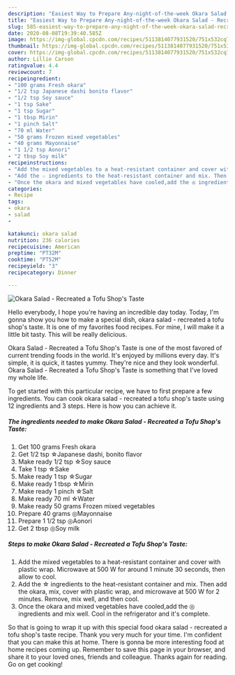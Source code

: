 ```yaml
---
description: "Easiest Way to Prepare Any-night-of-the-week Okara Salad - Recreated a Tofu Shop&amp;#39;s Taste"
title: "Easiest Way to Prepare Any-night-of-the-week Okara Salad - Recreated a Tofu Shop&amp;#39;s Taste"
slug: 585-easiest-way-to-prepare-any-night-of-the-week-okara-salad-recreated-a-tofu-shop-and-39-s-taste
date: 2020-08-08T19:39:40.585Z
image: https://img-global.cpcdn.com/recipes/5113814077931520/751x532cq70/okara-salad-recreated-a-tofu-shops-taste-recipe-main-photo.jpg
thumbnail: https://img-global.cpcdn.com/recipes/5113814077931520/751x532cq70/okara-salad-recreated-a-tofu-shops-taste-recipe-main-photo.jpg
cover: https://img-global.cpcdn.com/recipes/5113814077931520/751x532cq70/okara-salad-recreated-a-tofu-shops-taste-recipe-main-photo.jpg
author: Lillie Carson
ratingvalue: 4.4
reviewcount: 7
recipeingredient:
- "100 grams Fresh okara"
- "1/2 tsp Japanese dashi bonito flavor"
- "1/2 tsp Soy sauce"
- "1 tsp Sake"
- "1 tsp Sugar"
- "1 tbsp Mirin"
- "1 pinch Salt"
- "70 ml Water"
- "50 grams Frozen mixed vegetables"
- "40 grams Mayonnaise"
- "1 1/2 tsp Aonori"
- "2 tbsp Soy milk"
recipeinstructions:
- "Add the mixed vegetables to a heat-resistant container and cover with plastic wrap. Microwave at 500 W for around 1 minute 30 seconds, then allow to cool."
- "Add the ☆ ingredients to the heat-resistant container and mix. Then add the okara, mix, cover with plastic wrap, and microwave at 500 W for 2 minutes. Remove, mix well, and then cool."
- "Once the okara and mixed vegetables have cooled,add the ◎ ingredients and mix well. Cool in the refrigerator and it&#39;s complete."
categories:
- Recipe
tags:
- okara
- salad
- 

katakunci: okara salad  
nutrition: 236 calories
recipecuisine: American
preptime: "PT32M"
cooktime: "PT52M"
recipeyield: "3"
recipecategory: Dinner

---
```



![Okara Salad - Recreated a Tofu Shop&#39;s Taste](https://img-global.cpcdn.com/recipes/5113814077931520/751x532cq70/okara-salad-recreated-a-tofu-shops-taste-recipe-main-photo.jpg)

Hello everybody, I hope you're having an incredible day today. Today, I'm gonna show you how to make a special dish, okara salad - recreated a tofu shop&#39;s taste. It is one of my favorites food recipes. For mine, I will make it a little bit tasty. This will be really delicious.

Okara Salad - Recreated a Tofu Shop&#39;s Taste is one of the most favored of current trending foods in the world. It's enjoyed by millions every day. It's simple, it is quick, it tastes yummy. They're nice and they look wonderful. Okara Salad - Recreated a Tofu Shop&#39;s Taste is something that I've loved my whole life.




To get started with this particular recipe, we have to first prepare a few ingredients. You can cook okara salad - recreated a tofu shop&#39;s taste using 12 ingredients and 3 steps. Here is how you can achieve it.

<!--inarticleads1-->

##### The ingredients needed to make Okara Salad - Recreated a Tofu Shop&#39;s Taste:

1. Get 100 grams Fresh okara
1. Get 1/2 tsp ☆Japanese dashi, bonito flavor
1. Make ready 1/2 tsp ☆Soy sauce
1. Take 1 tsp ☆Sake
1. Make ready 1 tsp ☆Sugar
1. Make ready 1 tbsp ☆Mirin
1. Make ready 1 pinch ☆Salt
1. Make ready 70 ml ☆Water
1. Make ready 50 grams Frozen mixed vegetables
1. Prepare 40 grams ◎Mayonnaise
1. Prepare 1 1/2 tsp ◎Aonori
1. Get 2 tbsp ◎Soy milk




<!--inarticleads2-->

##### Steps to make Okara Salad - Recreated a Tofu Shop&#39;s Taste:

1. Add the mixed vegetables to a heat-resistant container and cover with plastic wrap. Microwave at 500 W for around 1 minute 30 seconds, then allow to cool.
1. Add the ☆ ingredients to the heat-resistant container and mix. Then add the okara, mix, cover with plastic wrap, and microwave at 500 W for 2 minutes. Remove, mix well, and then cool.
1. Once the okara and mixed vegetables have cooled,add the ◎ ingredients and mix well. Cool in the refrigerator and it&#39;s complete.




So that is going to wrap it up with this special food okara salad - recreated a tofu shop&#39;s taste recipe. Thank you very much for your time. I'm confident that you can make this at home. There is gonna be more interesting food at home recipes coming up. Remember to save this page in your browser, and share it to your loved ones, friends and colleague. Thanks again for reading. Go on get cooking!

